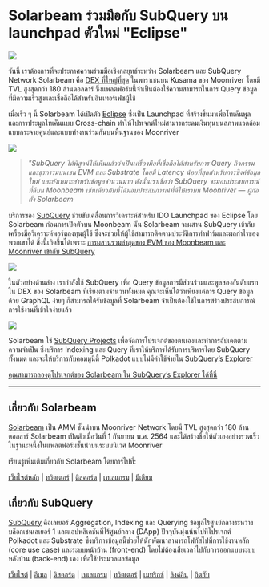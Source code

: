 # Solarbeam ร่วมมือกับ SubQuery บน launchpad ตัวใหม่ "Eclipse"

![](https://miro.medium.com/max/1400/1*ZG9NqT9GIXax5SBpNn5ipg.png)

วันนี้ เราต้องการที่จะประกาศความร่วมมือเชิงกลยุทธ์ระหว่าง Solarbeam และ SubQuery Network Solarbeam คือ [DEX ที่ใหญ่ที่สุด](https://defillama.com/chain/Moonriver) ในพาราเชนบน Kusama ของ Moonriver โดยมี TVL สูงสุดกว่า 180 ล้านดอลลาร์ ซึ่งแพลตฟอร์มนี้จำเป็นต้องใช้ความสามารถในการ Query ข้อมูลที่มีความเร็วสูงและเชื่อถือได้สำหรับอินเทอร์เฟซผู้ใช้

เมื่อเร็ว ๆ นี้ Solarbeam ได้เปิดตัว [Eclipse](https://app.solarbeam.io/eclipse) ซึ่งเป็น Launchpad ที่สร้างขึ้นมาเพื่อโทเค็นพูลและการประมูลโทเค็นแบบ Cross-chain ทำให้โปรเจกต์ใหม่สามารถระดมเงินทุนบนสภาพแวดล้อมแบบกระจายศูนย์และแบบทำงานร่วมกันบนพื้นฐานของ Moonriver

![](https://miro.medium.com/max/1400/1*IbRN8EnymWvqvh0sx_PNKw.png)

> _"SubQuery ได้พิสูจน์ให้เห็นแล้วว่าเป็นเครื่องมือที่เชื่อถือได้สำหรับการ Query กิจกรรมและธุรกรรมบนเชน EVM และ Substrate โดยมี Latency น้อยที่สุดสำหรับการซิงค์ข้อมูลใหม่ และยังเหมาะสำหรับข้อมูลจำนวนมาก ดังนั้นเราเชื่อว่า SubQuery จะมอบประสบการณ์ที่ดีบน Moonbeam เช่นเดียวกับที่ได้มอบประสบการณ์ที่ดีให้เราบน Moonriver — ผู้ก่อตั้ง Solarbeam_

บริการของ [SubQuery](https://subquery.network/) ช่วยขับเคลื่อนการวิเคราะห์สำหรับ IDO Launchpad ของ Eclipse โดย Solarbeam ก่อนการเปิดตัวบน Moonbeam นั้น Solarbeam จะผสาน SubQuery เข้ากับเครื่องมือวิเคราะห์พอร์ตลงทุนผู้ใช้ ซึ่งจะช่วยให้ผู้ใช้สามารถติดตามประวัติการทำฟาร์มและผลกำไรของพวกเขาได้ สิ่งนี้เกิดขึ้นได้เพราะ [การผสานรวมล่าสุดของ EVM ของ Moonbeam และ Moonriver เข้ากับ SubQuery](https://subquery.medium.com/subquery-adds-ethereum-virtual-machine-evm-functionality-in-integration-with-moonbeam-and-ddbcdf0fd8ff)

![](https://miro.medium.com/max/1400/1*6_iO6tLt4RxxMvs8u-F_Bg.png)

ในตัวอย่างด้านล่าง เรากำลังใช้ SubQuery เพื่อ Query ข้อมูลการมีส่วนร่วมและพูลสองอันดับแรกใน DEX ของ Solarbeam ที่เรียงตามจำนวนทั้งหมด คุณจะเห็นได้ว่าเพียงแค่การ Query ข้อมูลด้วย GraphQL ง่ายๆ ก็สามารถได้รับข้อมูลที่ Solarbeam จำเป็นต้องใช้ในการสร้างประสบการณ์การใช้งานที่เข้าใจง่ายแล้ว

![](https://miro.medium.com/max/1400/1*5iCwSaU96UtDMFA1MruRlA.png)

Solarbeam ใช้ [SubQuery Projects](https://project.subquery.network/) เพื่อจัดการโปรเจกต์ของตนเองและทำการอัปเดตตามความจำเป็น ซึ่งบริการ Indexing และ Query ที่เราให้บริการได้รับการบริหารโดย SubQuery ทั้งหมด และจะให้บริการกับคอมมูนิตี้ Polkadot แบบไม่มีค่าใช้จ่ายใน [SubQuery’s Explorer](https://explorer.subquery.network/)

[คุณสามารถลองดูโปรเจกต์ของ Solarbeam ใน SubQuery’s Explorer ได้ที่นี่](https://explorer.subquery.network/subquery/csntest/eclipse)

---

## เกี่ยวกับ Solarbeam

[Solarbeam](https://solarbeam.io/) เป็น AMM ชั้นนำบน Moonriver Network โดยมี TVL สูงสุดกว่า 180 ล้านดอลลาร์ Solarbeam เปิดตัวเมื่อวันที่ 1 กันยายน พ.ศ. 2564 และได้สร้างชื่อให้ตัวเองอย่างรวดเร็วในฐานะหนึ่งในแพลตฟอร์มชั้นนำบนระบบนิเวศ Moonriver

เรียนรู้เพิ่มเติมเกี่ยวกับ Solarbeam โดยการไปที่:

[เว็บไซต์หลัก](https://solarbeam.io/exchange/swap) | [ทวิตเตอร์](https://twitter.com/solarbeamio) | [ดิสคอร์ด](http://discord.gg/rK4AjZXuwf) | [เทเลแกรม](http://t.me/solarbeamio) | [มีเดียม](https://solarbeam.medium.com/)

## เกี่ยวกับ SubQuery

[SubQuery](https://subquery.network/) คือเลเยอร์ Aggregation, Indexing และ Querying ข้อมูลไร้ศูนย์กลางระหว่างบล็อกเชนเลเยอร์ 1 และแอปพลิเคชันที่ไร้ศูนย์กลาง (DApp) ปัจจุบันมุ่งเน้นไปที่โปรเจกต์ Polkadot และ Substrate ซึ่งบริการข้อมูลนี้ช่วยให้นักพัฒนาสามารถโฟกัสไปที่การใช้งานหลัก (core use case) และระบบหน้าบ้าน (front-end) โดยไม่ต้องเสียเวลาไปกับการออกแบบระบบหลังบ้าน (back-end) เอง เพื่อใช้ประมวลผลข้อมูล

[เว็บไซต์](https://subquery.network/) | [อีเมล](mailto:hello@subquery.network) | [ดิสคอร์ด](https://discord.com/invite/78zg8aBSMG) | [เทเลแกรม](https://t.me/subquerynetwork) | [ทวิตเตอร์](https://twitter.com/subquerynetwork) | [เมทริกซ์](https://matrix.to/#/#subquery:matrix.org) | [ลิงค์อิน](https://www.linkedin.com/company/subquery) | [กิตฮับ](https://github.com/subquery)
